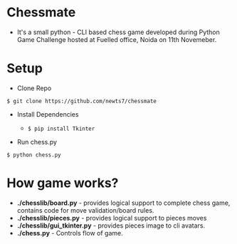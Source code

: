# Chessmate

* It's a small python - CLI based chess game developed during Python Game Challenge hosted at Fuelled office,
Noida on 11th Novemeber.

# Setup

* Clone Repo
```angular2html
$ git clone https://github.com/newts7/chessmate
```
* Install Dependencies
    
    * ```angular2html
      $ pip install Tkinter
        ```
 * Run chess.py
  ```angular2html
$ python chess.py
```


# How game works?

- **./chesslib/board.py** - provides logical support to complete chess game, contains
code for move validation/board rules.
- **./chesslib/pieces.py** - provides logical support to pieces moves
- **./chesslib/gui_tkinter.py** - provides pieces image to cli avatars.
- **./chess.py** - Controls flow of game.